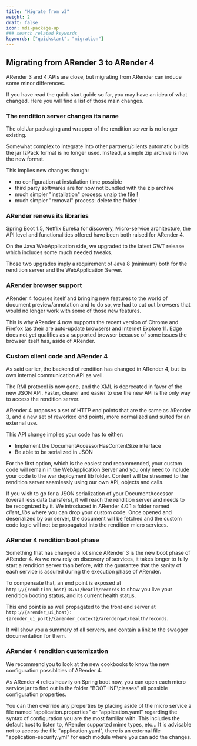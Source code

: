```yaml
---
title: "Migrate from v3"
weight: 2
draft: false
icon: mdi-package-up
### search related keywords
keywords: ["quickstart", "migration"]
---
```


## Migrating from ARender 3 to ARender 4

ARender 3 and 4 APIs are close, but migrating from ARender can induce
some minor differences.

If you have read the quick start guide so far, you may have an idea of
what changed. Here you will find a list of those main changes.

### The rendition server changes its name

The old Jar packaging and wrapper of the rendition server is no longer
existing.

Somewhat complex to integrate into other partners/clients automatic
builds the jar IzPack format is no longer used. Instead, a simple zip
archive is now the new format.

This implies new changes though:

- no configuration at installation time possible
- third party softwares are for now not bundled with the zip archive
- much simpler "installation" process: unzip the file \!
- much simpler "removal" process: delete the folder \!

### ARender renews its libraries

Spring Boot 1.5, Netflix Eureka for discovery, Micro-service
architecture, the API level and functionalities offered have been both
raised for ARender 4.

On the Java WebApplication side, we upgraded to the latest GWT release
which includes some much needed tweaks.

Those two upgrades imply a requirement of Java 8 (minimum) both for the
rendition server and the WebApplication Server.

### ARender browser support

ARender 4 focuses itself and bringing new features to the world of
document preview/annotation and to do so, we had to cut out browsers
that would no longer work with some of those new features.

This is why ARender 4 now supports the recent version of Chrome and
Firefox (as their are auto-update browsers) and Internet Explore 11.
Edge does not yet qualifies as a supported browser because of some
issues the browser itself has, aside of ARender.

### Custom client code and ARender 4

As said earlier, the backend of rendition has changed in ARender 4, but
its own internal communication API as well.

The RMI protocol is now gone, and the XML is deprecated in favor of the
new JSON API. Faster, clearer and easier to use the new API is the only
way to access the rendition server.

ARender 4 proposes a set of HTTP end points that are the same as ARender
3, and a new set of reworked end points, more normalized and suited for
an external use.

This API change implies your code has to either:

- Implement the DocumentAccessorHasContentSize interface
- Be able to be serialized in JSON

For the first option, which is the easiest and recommended, your custom
code will remain in the WebApplication Server and you only need to
include your code to the war deployment lib folder. Content will be
streamed to the rendition server seamlessly using our own API, objects
and calls.

If you wish to go for a JSON serialization of your DocumentAccessor
(overall less data transfers), it will reach the rendition server and
needs to be recognized by it. We introduced in ARender 4.0.1 a folder
named *client_libs* where you can drop your custom code. Once opened
and deserialized by our server, the document will be fetched and the
custom code logic will not be propagated into the rendition micro
services.

### ARender 4 rendition boot phase

Something that has changed a lot since ARender 3 is the new boot phase
of ARender 4. As we now rely on discovery of services, it takes longer
to fully start a rendition server than before, with the guarantee that
the sanity of each service is assured during the execution phase of
ARender.

To compensate that, an end point is exposed at
`http://{rendition_host}:8761/heatlh/records` to show you live your
rendition booting status, and its current health status.

This end point is as well propagated to the front end server at
`http://{arender_ui_host}:{arender_ui_port}/{arender_context}/arendergwt/health/records`.

It will show you a summary of all servers, and contain a link to the
swagger documentation for them.

### ARender 4 rendition customization

We recommend you to look at the new cookbooks to know the new
configuration possiblities of ARender 4.

As ARender 4 relies heavily on Spring boot now, you can open each micro
service jar to find out in the folder "BOOT-INF\classes\" all
possible configuration properties.

You can then override any properties by placing aside of the micro
service a file named "application.properties" or "application.yaml"
regarding the syntax of configuration you are the most familiar with.
This includes the default host to listen to, ARender supported mime
types, etc...
It is advisable not to access the file "application.yaml",
there is an external file "application-security.yml" for each module
where you can add the changes.
